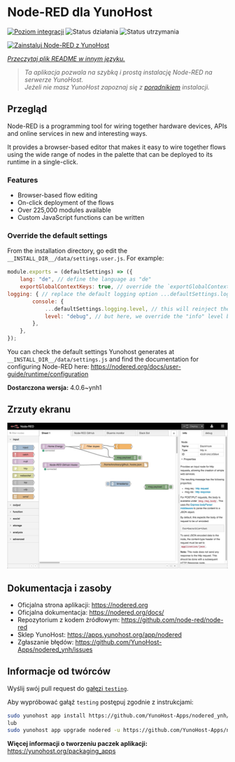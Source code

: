 <!--
To README zostało automatycznie wygenerowane przez <https://github.com/YunoHost/apps/tree/master/tools/readme_generator>
Nie powinno być ono edytowane ręcznie.
-->

# Node-RED dla YunoHost

[![Poziom integracji](https://apps.yunohost.org/badge/integration/nodered)](https://ci-apps.yunohost.org/ci/apps/nodered/)
![Status działania](https://apps.yunohost.org/badge/state/nodered)
![Status utrzymania](https://apps.yunohost.org/badge/maintained/nodered)

[![Zainstaluj Node-RED z YunoHost](https://install-app.yunohost.org/install-with-yunohost.svg)](https://install-app.yunohost.org/?app=nodered)

*[Przeczytaj plik README w innym języku.](./ALL_README.md)*

> *Ta aplikacja pozwala na szybką i prostą instalację Node-RED na serwerze YunoHost.*  
> *Jeżeli nie masz YunoHost zapoznaj się z [poradnikiem](https://yunohost.org/install) instalacji.*

## Przegląd

Node-RED is a programming tool for wiring together hardware devices, APIs and online services in new and interesting ways.

It provides a browser-based editor that makes it easy to wire together flows using the wide range of nodes in the palette that can be deployed to its runtime in a single-click.

### Features

- Browser-based flow editing
- On-click deployment of the flows
- Over 225,000 modules available
- Custom JavaScript functions can be written

### Override the default settings

From the installation directory, go edit the `__INSTALL_DIR__/data/settings.user.js`. For example:

```js
module.exports = (defaultSettings) => ({
    lang: "de", // define the language as "de"
    exportGlobalContextKeys: true, // override the `exportGlobalContextKeys` value
logging: { // replace the default logging option ...defaultSettings.logging, // this will reinject the default settings in logging
        console: {
            ...defaultSettings.logging.level, // this will reinject the default settings in logging.console
            level: "debug", // but here, we override the "info" level by "debug"
        },
    },
});
```

You can check the default settings Yunohost generates at `__INSTALL_DIR__/data/settings.js` and find the documentation for configuring Node-RED here: <https://nodered.org/docs/user-guide/runtime/configuration>


**Dostarczona wersja:** 4.0.6~ynh1

## Zrzuty ekranu

![Zrzut ekranu z Node-RED](./doc/screenshots/screenshot.jpg)

## Dokumentacja i zasoby

- Oficjalna strona aplikacji: <https://nodered.org>
- Oficjalna dokumentacja: <https://nodered.org/docs/>
- Repozytorium z kodem źródłowym: <https://github.com/node-red/node-red>
- Sklep YunoHost: <https://apps.yunohost.org/app/nodered>
- Zgłaszanie błędów: <https://github.com/YunoHost-Apps/nodered_ynh/issues>

## Informacje od twórców

Wyślij swój pull request do [gałęzi `testing`](https://github.com/YunoHost-Apps/nodered_ynh/tree/testing).

Aby wypróbować gałąź `testing` postępuj zgodnie z instrukcjami:

```bash
sudo yunohost app install https://github.com/YunoHost-Apps/nodered_ynh/tree/testing --debug
lub
sudo yunohost app upgrade nodered -u https://github.com/YunoHost-Apps/nodered_ynh/tree/testing --debug
```

**Więcej informacji o tworzeniu paczek aplikacji:** <https://yunohost.org/packaging_apps>
